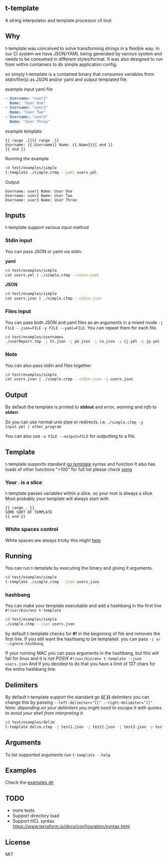 ## t-template

A string interpolator and template processor cli tool.

## Why

t-template was conceived to solve transforming strings in a flexible way. In our CI system we have JSON/YAML being generated by various system and needs to be consumed in different styles/format.
It was also designed to run from within containers to do simple application config.

so simply t-template is a contained binary that consumes variables from stdin/file(s) as JSON and/or yaml and output templated file.

example input yaml file
```yaml
- Username: "user1"
  Name: "User One"
- Username: "user2"
  Name: "User Two"
- Username: "user3"
  Name: "User Three"
```

example template
```
{{ range .}}{{ range .}}
Username: {{.Username}} Name: {{.Name}}{{ end }}
{{ end }}
```

Running the example
```bash
cd test/examples/simple
t-template ./simple.ctmp --yaml users.yml
```

Output
```
Username: user1 Name: User One
Username: user2 Name: User Two
Username: user3 Name: User Three
```
## Inputs

t-template support various input method

### Stdin input

You can pass JSON or yaml via stdin.

**yaml**
```bash
cd test/examples/simple
cat users.yml | ./simple.ctmp --stdin-yaml
```

**JSON**
```bash
cd test/examples/simple
cat users.json | ./simple.ctmp --stdin-json
```

### Files input

You can pass both JSON and yaml files as an arguments in a mixed mode ```-j FILE --json=FILE```  ```-y FILE --yaml=FILE```. You can repeat them for each file.

```bash
cd test/examples/usernames
./userReport.tmp -j ht.json -j pk.json -j ra.json -y cj.yml -y jp.yml -y yo.yml
```

### Note

You can also pass stdin and files together

```bash
cd test/examples/simple
cat users.json | ./simple.ctmp --stdin-json -j users.json
```

## Output

By default the template is printed to **stdout** and *error*, *warning* and *info* to **stderr**.

So you can use normal unix pipe or redirects. i.e. ```./simple.ctmp -y input.yml | other_program```

You can also use ```-o FILE --output=FILE``` for outputting to a file.

## Template

t-template supports standard [go template](https://golang.org/pkg/text/template) syntax and function
It also has loads of other functions ">100" for full list please check [sprig](https://github.com/Masterminds/sprig)

### Your . is a slice

t-template passes variables within a slice. so your root is always a slice. Most probably your template will always start with

```
{{ range . }}
SOME SORT OF TEMPLATE
{{ end }}
```

### White spaces control

White spaces are always tricky this might [help](http://mozilla.github.io/nunjucks/templating.html#whitespace-control)

## Running

You can run t-template by executing the binary and giving it arguments.

```bash
cd test/examples/simple
t-template ./simple.ctmp --json users.json
```
### hashbang

You can make your template executable and add a hashbang in the first line ```#!/usr/bin/env t-template```

```bash
cd test/examples/simple
./simple.ctmp --json users.json
```
by default t-template checks for **#!** in the beginning of file and removes the first line. If you still want the hashbang to be templated.
you can pass ```-i or --ignore-hashbang```

If your running MAC you can pass arguments in the hashbang, but this will fail for linux and it is _not POSIX_ ```#!/usr/bin/env t-template --json users.json```
And if you decided to do that you have a limit of 127 chars for the entire hashbang line.

## Delimiters

By default t-template support the standard go **{{** **}}** delimiters you can change this by passing ```--left-delimiter="[[" --right-delimiter="]]"```
*Note: depending on your delimiters you might need to escape it with quotes to avoid your shell from interpreting it*

```bash
cd test/examples/delim
t-template delim.ctmp -j test1.json -j test2.json -j test3.json -y test4.yml -l "<%" -r "%>"
```

## Arguments

To list supported arguments run ```t-template --help```

## Examples

Check the [examples dir](https://github.com/ahelal/t-template/tree/master/test/examples)

## TODO

* more tests
* Support directory load
* Support HCL syntax https://www.terraform.io/docs/configuration/syntax.html


## License
MIT
